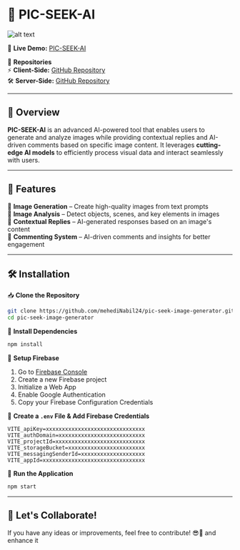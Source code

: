 # 🎨 **PIC-SEEK-AI** 
![alt text](https://i.postimg.cc/pXYrVNsy/profile-3.png)

🚀 **Live Demo:** [PIC-SEEK-AI](https://crack-ai-e14a4.web.app/)  

📂 **Repositories**  
⚡ **Client-Side:** [GitHub Repository](https://github.com/mehediNabil24/pic-seek-image-generator)  
🛠 **Server-Side:** [GitHub Repository](https://github.com/mehediNabil24/pic-seek-server)  

---

## 📜 **Overview**  
**PIC-SEEK-AI** is an advanced AI-powered tool that enables users to generate and analyze images while providing contextual replies and AI-driven comments based on specific image content. It leverages **cutting-edge AI models** to efficiently process visual data and interact seamlessly with users.  

---

## 🚀 **Features**  
🔹 **Image Generation** – Create high-quality images from text prompts  
🔹 **Image Analysis** – Detect objects, scenes, and key elements in images  
🔹 **Contextual Replies** – AI-generated responses based on an image's content  
🔹 **Commenting System** – AI-driven comments and insights for better engagement  

---

## 🛠 **Installation**  

📥 **Clone the Repository**  
```sh
git clone https://github.com/mehediNabil24/pic-seek-image-generator.git
cd pic-seek-image-generator
```

📂 **Install Dependencies**  
```sh
npm install
```

🔑 **Setup Firebase**  
1. Go to [Firebase Console](https://firebase.google.com/)  
2. Create a new Firebase project  
3. Initialize a Web App  
4. Enable Google Authentication  
5. Copy your Firebase Configuration Credentials  

📝 **Create a `.env` File & Add Firebase Credentials**  
```env
VITE_apiKey=xxxxxxxxxxxxxxxxxxxxxxxxxxxxxxx
VITE_authDomain=xxxxxxxxxxxxxxxxxxxxxxxxxxx
VITE_projectId=xxxxxxxxxxxxxxxxxxxxxxxxxxxx
VITE_storageBucket=xxxxxxxxxxxxxxxxxxxxxxxx
VITE_messagingSenderId=xxxxxxxxxxxxxxxxxxxx
VITE_appId=xxxxxxxxxxxxxxxxxxxxxxxxxxxxxxxx
```

🚀 **Run the Application**  
```sh
npm start
```

---

## 🤝 **Let's Collaborate!**  
If you have any ideas or improvements, feel free to contribute! 😎🚀 and enhance it

